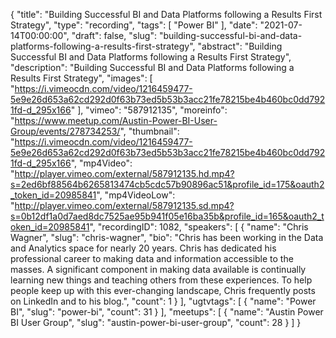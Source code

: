 {
  "title": "Building Successful BI and Data Platforms following a Results First Strategy",
  "type": "recording",
  "tags": [
    "Power BI"
  ],
  "date": "2021-07-14T00:00:00",
  "draft": false,
  "slug": "building-successful-bi-and-data-platforms-following-a-results-first-strategy",
  "abstract": "Building Successful BI and Data Platforms following a Results First Strategy",
  "description": "Building Successful BI and Data Platforms following a Results First Strategy",
  "images": [
    "https://i.vimeocdn.com/video/1216459477-5e9e26d653a62cd292d0f63b73ed5b53b3acc21fe78215be4b460bc0dd7921fd-d_295x166"
  ],
  "vimeo": "587912135",
  "moreinfo": "https://www.meetup.com/Austin-Power-BI-User-Group/events/278734253/",
  "thumbnail": "https://i.vimeocdn.com/video/1216459477-5e9e26d653a62cd292d0f63b73ed5b53b3acc21fe78215be4b460bc0dd7921fd-d_295x166",
  "mp4Video": "http://player.vimeo.com/external/587912135.hd.mp4?s=2ed6bf88564b6265813474cb5cdc57b90896ac51&profile_id=175&oauth2_token_id=20985841",
  "mp4VideoLow": "http://player.vimeo.com/external/587912135.sd.mp4?s=0b12df1a0d7aed8dc7525ae95b941f05e16ba35b&profile_id=165&oauth2_token_id=20985841",
  "recordingID": 1082,
  "speakers": [
    {
      "name": "Chris Wagner",
      "slug": "chris-wagner",
      "bio": "Chris has been working in the Data and Analytics space for nearly 20 years. Chris has dedicated his professional career to making data and information accessible to the masses. A significant component in making data available is continually learning new things and teaching others from these experiences. To help people keep up with this ever-changing landscape, Chris frequently posts on LinkedIn and to his blog.",
      "count": 1
    }
  ],
  "ugtvtags": [
    {
      "name": "Power BI",
      "slug": "power-bi",
      "count": 31
    }
  ],
  "meetups": [
    {
      "name": "Austin Power BI User Group",
      "slug": "austin-power-bi-user-group",
      "count": 28
    }
  ]
}
